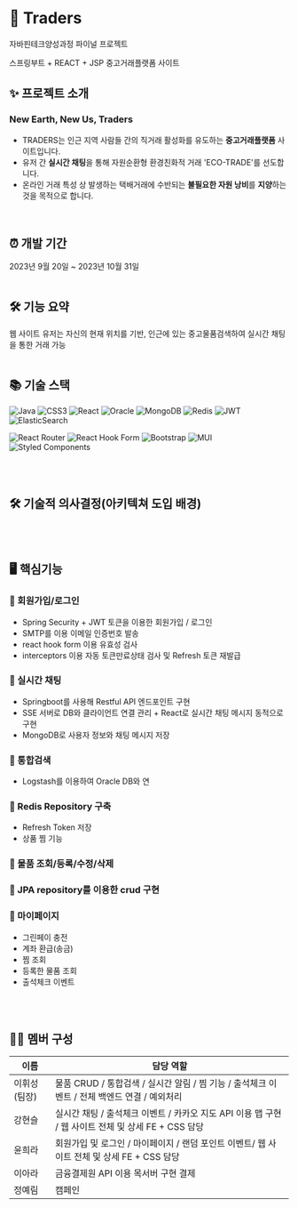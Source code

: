 
# 🍃 Traders
자바핀테크양성과정 파이널 프로젝트

스프링부트 + REACT + JSP 중고거래플랫폼 사이트

## ✨ 프로젝트 소개
### New Earth, New Us, Traders
- TRADERS는 인근 지역 사람들 간의 직거래 활성화를 유도하는 **중고거래플랫폼** 사이트입니다.
- 유저 간 **실시간 채팅**을 통해 자원순환형 환경친화적 거래 'ECO-TRADE'를 선도합니다.
- 온라인 거래 특성 상 발생하는 택배거래에 수반되는 **불필요한 자원 낭비**를 **지양**하는 것을 목적으로 합니다.
<br/>

## ⏰ 개발 기간
2023년 9월 20일 ~ 2023년 10월 31일
<br/>
<br/>
## 🛠 기능 요약
웹 사이트 유저는 자신의 현재 위치를 기반, 인근에 있는 중고물품검색하여 실시간 채팅을 통한 거래 가능
<br/>
<br/>
## 📚 기술 스택
![Java](https://img.shields.io/badge/java-%23ED8B00.svg?style=for-the-badge&logo=openjdk&logoColor=white)
![CSS3](https://img.shields.io/badge/css3-%231572B6.svg?style=for-the-badge&logo=css3&logoColor=white)
![React](https://img.shields.io/badge/react-%2320232a.svg?style=for-the-badge&logo=react&logoColor=%2361DAFB)
![Oracle](https://img.shields.io/badge/Oracle-F80000?style=for-the-badge&logo=oracle&logoColor=white)
![MongoDB](https://img.shields.io/badge/MongoDB-%234ea94b.svg?style=for-the-badge&logo=mongodb&logoColor=white)
![Redis](https://img.shields.io/badge/redis-%23DD0031.svg?style=for-the-badge&logo=redis&logoColor=white)
![JWT](https://img.shields.io/badge/JWT-black?style=for-the-badge&logo=JSON%20web%20tokens)
![ElasticSearch](https://img.shields.io/badge/-ElasticSearch-005571?style=for-the-badge&logo=elasticsearch)

![React Router](https://img.shields.io/badge/React_Router-CA4245?style=for-the-badge&logo=react-router&logoColor=white)
![React Hook Form](https://img.shields.io/badge/React%20Hook%20Form-%23EC5990.svg?style=for-the-badge&logo=reacthookform&logoColor=white)
![Bootstrap](https://img.shields.io/badge/bootstrap-%238511FA.svg?style=for-the-badge&logo=bootstrap&logoColor=white)
![MUI](https://img.shields.io/badge/MUI-%230081CB.svg?style=for-the-badge&logo=mui&logoColor=white)
![Styled Components](https://img.shields.io/badge/styled--components-DB7093?style=for-the-badge&logo=styled-components&logoColor=white)

<br/>
<br/>

## 🛠️ 기술적 의사결정(아키텍쳐 도입 배경)

<br/>
<br/>

## 🖥️ 핵심기능
### 📌 회원가입/로그인
- Spring Security + JWT 토큰을 이용한 회원가입 / 로그인
- SMTP를 이용 이메일 인증번호 발송
- react hook form 이용 유효성 검사
- interceptors 이용 자동 토큰만료상태 검사 및 Refresh 토큰 재발급
### 📌 실시간 채팅
- Springboot를 사용해 Restful API 엔드포인트 구현
- SSE 서버로 DB와 클라이언트 연결 관리 + React로 실시간 채팅 메시지 동적으로 구현
- MongoDB로 사용자 정보와 채팅 메시지 저장
### 📌 통합검색
- Logstash를 이용하여 Oracle DB와 연
### 📌 Redis Repository 구축
- Refresh Token 저장
- 상품 찜 기능
### 📌 물품 조회/등록/수정/삭제
### 📌 JPA repository를 이용한 crud 구현
### 📌 마이페이지
- 그린페이 충전
- 계좌 환급(송금)
- 찜 조회
- 등록한 물품 조회
- 출석체크 이벤트
  
<br/>
<br/>

## 👩‍💻 멤버 구성
| 이름       | 담당 역할                  |
| ---------- | -------------------------- | 
| 이휘성(팀장)| 물품 CRUD / 통합검색 / 실시간 알림 / 찜 기능 / 출석체크 이벤트 / 전체 백엔드 연결 / 예외처리|
| 강현슬| 실시간 채팅 / 출석체크 이벤트 / 카카오 지도 API 이용 맵 구현 / 웹 사이트 전체 및 상세 FE + CSS 담당|
| 윤희라| 회원가입 및 로그인 / 마이페이지 / 랜덤 포인트 이벤트/ 웹 사이트 전체 및 상세 FE + CSS 담당|
| 이아라| 금융결제원 API 이용 목서버 구현 결제|
| 정예림| 캠페인|



    
